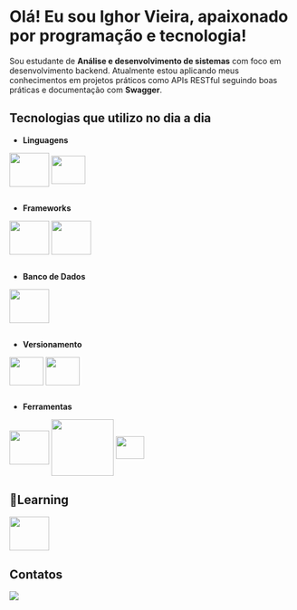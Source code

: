 # Olá! Eu sou Ighor Vieira, apaixonado por programação e tecnologia!

Sou estudante de **Análise e desenvolvimento de sistemas** com foco em desenvolvimento backend. Atualmente estou aplicando meus conhecimentos em projetos práticos como APIs RESTful seguindo boas práticas e documentação com **Swagger**.

## Tecnologias que utilizo no dia a dia
- **Linguagens**
<div>
  <img align="center" height="60" width="70" src="https://cdn.jsdelivr.net/gh/devicons/devicon@latest/icons/java/java-original-wordmark.svg" />
  <img align="center" height="50" width="60" src="https://cdn.jsdelivr.net/gh/devicons/devicon@latest/icons/python/python-original-wordmark.svg" />
</div>

##
- **Frameworks**
<div>
  <img align="center" height="60" width="70" src="https://cdn.jsdelivr.net/gh/devicons/devicon@latest/icons/spring/spring-original-wordmark.svg" />
  <img align="center" height="60" width="70" src="https://cdn.jsdelivr.net/gh/devicons/devicon@latest/icons/hibernate/hibernate-original-wordmark.svg" />
</div>

##
- **Banco de Dados**
<div>
  <img align="center" height="60" width="70" src="https://cdn.jsdelivr.net/gh/devicons/devicon@latest/icons/mysql/mysql-original-wordmark.svg" />  
</div>

##
- **Versionamento**
<div>
  <img align="center" height="50" width="60" src="https://cdn.jsdelivr.net/gh/devicons/devicon@latest/icons/git/git-original-wordmark.svg" />
  <img align="center" height="50" width="60" src="https://cdn.jsdelivr.net/gh/devicons/devicon@latest/icons/github/github-original-wordmark.svg" />
</div>

##
- **Ferramentas**
<div>
  <img align="center" height="60" width="70" src="https://cdn.jsdelivr.net/gh/devicons/devicon@latest/icons/maven/maven-original-wordmark.svg" />
  <img align="center" height="100" width="110" src="https://cdn.jsdelivr.net/gh/devicons/devicon@latest/icons/postman/postman-plain-wordmark.svg" />
  <img align="center" height="40" width="50" src="https://cdn.jsdelivr.net/gh/devicons/devicon@latest/icons/vscode/vscode-original.svg" />
</div>

##

## 🚀Learning
<div>
  <img align="center" height="60" width="70" src="https://cdn.jsdelivr.net/gh/devicons/devicon@latest/icons/junit/junit-original-wordmark.svg" />
</div>

## Contatos
<a href="https://www.linkedin.com/in/thomaz-szeckir/" target="_blank"><img src="https://img.shields.io/badge/-LinkedIn-%230077B5?style=for-the-badge&logo=linkedin&logoColor=white" target="_blank"></a>

